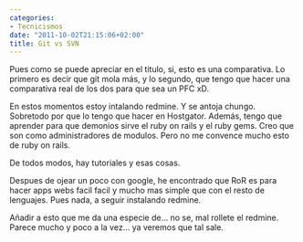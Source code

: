 ```yaml
---
categories:
- Tecnicismos
date: "2011-10-02T21:15:06+02:00"
title: Git vs SVN
---
```


Pues como se puede apreciar en el titulo, si, esto es una comparativa. Lo primero es decir que git mola más, y lo segundo, que tengo que hacer una comparativa real de los dos para que sea un PFC xD.


En estos momentos estoy intalando redmine. Y se antoja chungo. Sobretodo por que lo tengo que hacer en Hostgator. Además, tengo que aprender para que demonios sirve el ruby on rails y el ruby gems. Creo que son como administradores de modulos. Pero no me convence mucho esto de ruby on rails.


De todos modos, hay tutoriales y esas cosas.


Despues de ojear un poco con google, he encontrado que RoR es para hacer apps webs facil facil y mucho mas simple que con el resto de lenguajes. Pues nada, a seguir instalando redmine.


Añadir a esto que me da una especie de... no se, mal rollete el redmine. Parece mucho y poco a la vez... ya veremos que tal sale.
